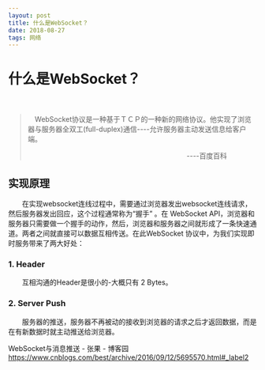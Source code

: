 ```yaml
---
layout: post
title: 什么是WebSocket？
date: 2018-08-27 
tags: 网络   
--- 
```

# 什么是WebSocket？ #
　
> 　WebSocket协议是一种基于ＴＣＰ的一种新的网络协议。他实现了浏览器与服务器全双工(full-duplex)通信----允许服务器主动发送信息给客户端。
>
>　　　　　　　　　　　　　　　　　　　　　　　----百度百科

## 实现原理 ##
　　在实现websocket连线过程中，需要通过浏览器发出websocket连线请求，然后服务器发出回应，这个过程通常称为“握手” 。在 WebSocket API，浏览器和服务器只需要做一个握手的动作，然后，浏览器和服务器之间就形成了一条快速通道。两者之间就直接可以数据互相传送。在此WebSocket 协议中，为我们实现即时服务带来了两大好处：
### 1. Header ###
　　互相沟通的Header是很小的-大概只有 2 Bytes。
### 2. Server Push ###
　　服务器的推送，服务器不再被动的接收到浏览器的请求之后才返回数据，而是在有新数据时就主动推送给浏览器。

WebSocket与消息推送 - 张果 - 博客园
https://www.cnblogs.com/best/archive/2016/09/12/5695570.html#_label2